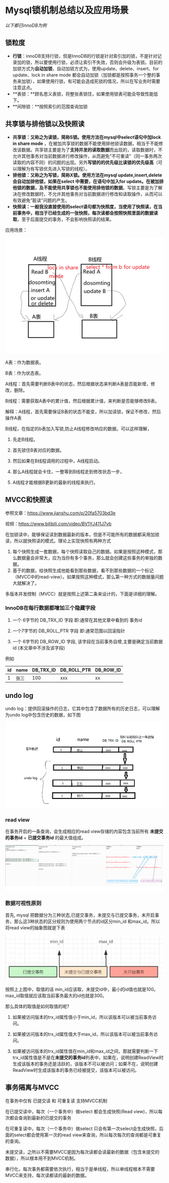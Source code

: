 # Mysql锁机制总结以及应用场景

*以下都已innoDB为例*

## 锁粒度

- **行锁**：innoDB支持行锁，但是InnoDB的行锁是针对索引加的锁，不是针对记录加的锁，所以要使用行锁，必须让索引不失效，否则会升级为表锁。目前的加锁方式为**自动加锁**，自动加锁方式为，使用update、delete、insert、for update、lock in share mode 都会自动加锁（加锁都是按照事务一个整的事务来加锁），如果使用行锁，有可能会造成死锁的情况，所以在写业务时需要注意这点。
- **表锁：**顾名思义表锁，将整张表锁住，如果使用锁表可能会导致性能低下。
- **间隙锁：**按照索引的范围查询加锁



## 共享锁与排他锁以及快照读

- **共享锁：**又称之为读锁，简称S锁。使用方法在mysql中select语句中加**lock in share mode** ，在被加共享锁的数据不能使用排他锁读数据，相当于不能修改该数据。共享锁主要是为了**支持并发的读取数据**而出现的，读取数据时，不允许其他事务对当前数据进行修改操作，从而避免”不可重读”（同一事务两次读取的内容不同）的问题的出现。另外**写锁的的优先级比读锁的优先级高**（可以理解为有写锁优先进入写锁的线程）。
- **排他锁：**又称之为写锁，简称X锁。使用方法在mysql update,insert,delete会自动加排他锁，如果在select 中需要，在语句中加入for update。在被加排他锁的数据，及**不能使用共享锁也不能使用排他锁的数据**。写锁主要是为了解决在修改数据时，不允许其他事务对当前数据进行修改和读取操作，从而可以有效避免”脏读”问题的产生。
- **快照读：**一般我没直接使用的select语句都为快照度，当使用了快照读，在当前事务中，相当于已经生成的一张快照，每次读都会按照**快照里面的数据读取**，至于后面提交的事务，不会影响快照读的结果。

应用场景：

![业务锁](.\image\业务锁.png)

A表：作为数据表。

B表：作为状态表。

A线程：首先需要判断B表中的状态，然后根据状态来判断A表是否能新增，修改，删除。

B线程：需要获取A表中的累计值，然后根据累计值，来判断是否能够修改B表。

解释：A线程，首先需要保证B表的状态不能变，所以加读锁，保证不修改，然后操作A表

B线程，在指定的b表加入写锁,防止A线程修改响应的数据。可以这样理解，

1. 先走B线程。

2. 首先锁住B表对应的数据。

3. 然后如果在B线程调用的过程中，A线程启动。

4. 那么A线程就会卡住，一整等到B线程走到修改状态一步，

5. A线程才能根据B更新的最新的线程来执行。

## MVCC和快照读

参照文章：https://www.jianshu.com/p/20fa5703bd3e

视频：https://www.bilibili.com/video/BV1YJ411J7vb

在加锁读中，能够保证读到数据最新的版本，但是不可能所有的数据都采用加锁读，所以就快照读的模式。理论上实现快照有两种方式

1. 每个快照生成一套数据，每个快照读取自己的数据。如果是按照这种模式，那么数据量会非常大，应为当你有多个事务，那么就会创建这些事务的单独的数据。
2. 基于的数据，给快照生成他能看到那些数据，看不到那些数据的一个标记（MVCC中的read-view）。如果按照这种模式，那么第一种方式的数据量问题大就解决了。

多版本并发控制（MVCC）就是按照上述第二条来设计的，下面是详细的理解。

### InnoDB在每行数据都增加三个隐藏字段

1. 一个 6字节的 DB_TRX_ID 字段 即:通常在其他文章中看到的 事务id

2. 一个7字节的 DB_ROLL_PTR 字段 即:通常范围以回滚指针

3. 一个 6字节的 DB_ROW_ID 字段, 该字段在当前事务自增,主要是确定当前数据id (本文章中不涉及该字段)

例如

| id   | name | DB_TRX_ID | DB_ROLL_PTR | DB_ROW_ID |
| ---- | ---- | --------- | ----------- | --------- |
| 1    | 张三 | 100       | xxx         | xx        |

## undo log

undo log：提供回滚操作的日志，它其中包含了数据所有的历史日志，可以理解为undo log中包含历史的数据，如下图

![undolog](.\image\undolog.png)

### read view

在事务开启的一条查询，会生成相应的read view存储的内容包含当前所有 **未提交的事务id** + **已提交事务id** 的最大值组成。

![readview](.\image\readview.png)

### 数据可视性原则

首先, mysql 把数据分为三种状态,已提交事务，未提交与已提交事务，未开启事务，那么这3种状态的区分规则为使用两个节点的id区分min_id 和max_id。所以将read view的抽象图就是下表

![微信截图_20210920154115](.\image\微信截图_20210920154115.png)

按照上上图中，取值的话 min_id应该取，未提交id中，最小的id值也就是100。max_id取值就应该取当前事务最大的id也就是300。

那么具体的取值是如何取值的呢?

1. 如果被访问版本的trx_id属性值小于min_id，所以该版本可以被当前事务访问。

2. 如果被访问版本的trx_id属性值大于max_id，所以该版本可以被当前事务访问。

4. 如果被访问版本的trx_id属性值在min_id和max_id之间，那就需要判断一下trx_id属性值是不是在**未提交的事务id**列表中，如果在，说明创建ReadView时生成该版本的事务还是活跃的，该版本不可以被访问；如果不在，说明创建ReadView时生成该版本的事务已经被提交，该版本可以被访问。

## 事务隔离与MVCC

在事务中仅有 已提交读 和 可重复读 支持MVCC机制

在已提交读中，每次（一个事务中）做select 都会生成快照(Read view)，所以每次都会查询到最新的已提交的事务

在可重复读中，每次（一个事务中）做select 只会有第一次select会生成快照，后面的select都会使用第一次的read view来查询，所以每次每次的查询都是可重复的查询。

未提交读，之所以不需要MVCC是因为每次读都会读最新的数据（包含未提交的数据），所以根本用不到MVCC机制。

串行化，每次事务都需要依次执行，相当于是单线程，所以单线程根本不需要MVCC来支持，每次读都读的最新的数据。